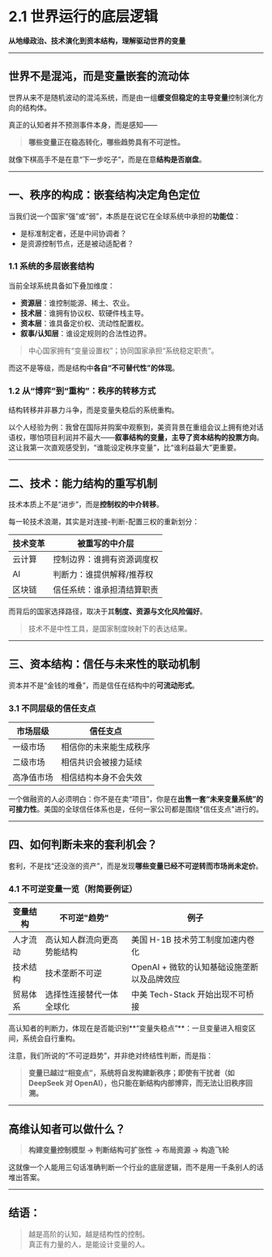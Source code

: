 # 2.1 世界运行的底层逻辑

**从地缘政治、技术演化到资本结构，理解驱动世界的变量**

---

## 世界不是混沌，而是变量嵌套的流动体

世界从来不是随机波动的混沌系统，而是由一组**缓变但稳定的主导变量**控制演化方向的结构体。

真正的认知者并不预测事件本身，而是感知——

> **哪些变量正在稳态转化，哪些趋势具有不可逆性。**

就像下棋高手不是在意“下一步吃子”，而是在意**结构是否崩盘**。

---

## 一、秩序的构成：嵌套结构决定角色定位

当我们说一个国家“强”或“弱”，本质是在说它在全球系统中承担的**功能位**：

- 是标准制定者，还是中间协调者？
- 是资源控制节点，还是被动适配者？

### 1.1 系统的多层嵌套结构

当前全球系统具备如下叠加维度：

- **资源层**：谁控制能源、稀土、农业。
- **技术层**：谁拥有协议权、软硬件栈主导。
- **资本层**：谁具备定价权、流动性配置权。
- **叙事/认知层**：谁设定规则的合法性边界。

> 中心国家拥有“变量设置权”；协同国家承担“系统稳定职责”。

而这不是等级，而是结构中**各自“不可替代性”的体现**。

### 1.2 从“博弈”到“重构”：秩序的转移方式

结构转移并非暴力斗争，而是变量失稳后的系统重构。

以个人经验为例：我曾在国际并购案中观察到，美资背景在重组会议上拥有绝对话语权，哪怕项目利润并不最大——**叙事结构的变量，主导了资本结构的投票方向**。这让我第一次直观感受到，“谁能设定秩序变量”，比“谁利益最大”更重要。

---

## 二、技术：能力结构的重写机制

技术本质上不是“进步”，而是**控制权的中介转移**。

每一轮技术浪潮，其实是对连接-判断-配置三权的重新划分：

| 技术变革 | 被重写的中介层             |
| -------- | -------------------------- |
| 云计算   | 控制边界：谁拥有资源调度权 |
| AI       | 判断力：谁提供解释/推荐权  |
| 区块链   | 信任系统：谁承担清结算职责 |

而背后的国家选择路径，取决于其**制度、资源与文化风险偏好**。

> 技术不是中性工具，是国家制度映射下的表达结果。

---

## 三、资本结构：信任与未来性的联动机制

资本并不是“金钱的堆叠”，而是信任在结构中的**可流动形式**。

### 3.1 不同层级的信任支点

| 市场层级   | 信任支点               |
| ---------- | ---------------------- |
| 一级市场   | 相信你的未来能生成秩序 |
| 二级市场   | 相信共识会被接力延续   |
| 高净值市场 | 相信结构本身不会失效   |

一个做融资的人必须明白：你不是在卖“项目”，你是在**出售一套“未来变量系统”的可接力性**。美国的全球信任体系也是，任何一家公司都是围绕"信任支点"进行的。

---

## 四、如何判断未来的套利机会？

套利，不是找“还没涨的资产”，而是发现**哪些变量已经不可逆转而市场尚未定价**。

### 4.1 不可逆变量一览（附简要例证）

| 变量结构 | 不可逆"趋势"               | 例子                                        |
| -------- | -------------------------- | ------------------------------------------- |
| 人才流动 | 高认知人群流向更高势能结构 | 美国 H-1B 技术劳工制度加速内卷化            |
| 技术结构 | 技术垄断不可逆             | OpenAI + 微软的认知基础设施垄断以及品牌效应 |
| 贸易体系 | 选择性连接替代一体全球化   | 中美 Tech-Stack 开始出现不可桥接            |

高认知者的判断力，体现在是否能识别**“变量失稳点”**：一旦变量进入相变区间，系统会自行重构。

注意，我们所说的“不可逆趋势”，并非绝对终结性判断，而是指：

> **变量已越过“相变点”，系统将自发构建新秩序；即使有干扰者（如 DeepSeek 对 OpenAI），也只能在新结构内部博弈，而无法让旧秩序回溯。**

---

## 高维认知者可以做什么？

> **构建变量控制模型 → 判断结构可扩张性 → 布局资源 → 构造飞轮**

这就像一个人能用三句话准确判断一个行业的底层逻辑，而不是用一千条别人的话堆出答案。

---

## 结语：

> 越是高阶的认知，越是结构性的控制。  
> 真正有力量的人，是能设计变量的人。

